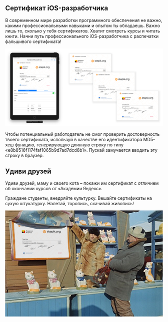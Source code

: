 ## Сертификат iOS-разработчика

В современном мире разработки программного обеспечения не важно, какими профессиональными навыками и опытом ты обладаешь. Важно лишь то, сколько у тебя сертификатов. Хватит смотреть курсы и читать книги. Начни путь профессионального iOS-разработчика с распечатки фальшивого сертификата!

![Certificates](Images/certificates.jpg)

Чтобы потенциальный работодатель не смог проверить достоверность твоего сертификата, используй в качестве его идентификатора MD5-хеш функцию, генерирующую длинную строку по типу «e8b8516f1174faf1065b9d7ad7dcd6b1». Пускай замучается вводить эту строку в браузер.

## Удиви друзей

Удиви друзей, маму и своего кота – покажи им сертификат с отличием об окончании курсов от «Академии Яндекс». 

Граждане студенты, внедряйте культурку. Вешайте сертификаты на сухую штукатурку. Налетай, торопись, скачивай живопись!

![Certificate Art](Images/certificate_art.jpg)
